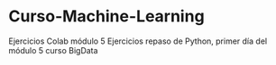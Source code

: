 # Curso-Machine-Learning
Ejercicios Colab módulo 5
Ejercicios repaso de Python, primer día del módulo 5 curso BigData
